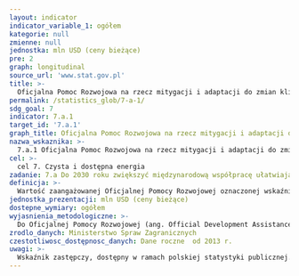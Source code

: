 ```yaml
---
layout: indicator
indicator_variable_1: ogółem
kategorie: null
zmienne: null
jednostka: mln USD (ceny bieżące)
pre: 2
graph: longitudinal
source_url: 'www.stat.gov.pl'
title: >-
  Oficjalna Pomoc Rozwojowa na rzecz mitygacji i adaptacji do zmian klimatu
permalink: /statistics_glob/7-a-1/
sdg_goal: 7
indicator: 7.a.1
target_id: '7.a.1'
graph_title: Oficjalna Pomoc Rozwojowa na rzecz mitygacji i adaptacji do zmian klimatu
nazwa_wskaznika: >-
  7.a.1 Oficjalna Pomoc Rozwojowa na rzecz mitygacji i adaptacji do zmian klimatu
cel: >-
  cel 7. Czysta i dostępna energia
zadanie: 7.a Do 2030 roku zwiększyć międzynarodową współpracę ułatwiającą dostęp do badań nad czystą energią i technologii w obszarze energii odnawialnej, efektywności energetycznej oraz zaawansowanych i czystszych technologii paliw kopalnych, a także promować inwestowanie w infrastrukturę energetyczną i czyste technologie energetyczne.
definicja: >-
  Wartość zaangażowanej Oficjalnej Pomocy Rozwojowej oznaczonej wskaźnikami Rio markers: adaptacja do zmian klimatu i mitygacja zmian klimatu.
jednostka_prezentacji: mln USD (ceny bieżące)
dostepne_wymiary: ogółem
wyjasnienia_metodologiczne: >-
  Do Oficjalnej Pomocy Rozwojowej (ang. Official Development Assistance — ODA) zaliczane są darowizny i pożyczki przekazywane przez instytucje rządowe lub organizacje międzynarodowe, mające na celu wsparcie rozwoju gospodarczego i dobrobytu w krajach rozwijających się. Pożyczki są uważane jako ODA wtedy, gdy zawierają element darowizny o wartości udzielanej pomocy przynajmniej: 45% dla krajów LDCs & other LICs (wyliczony przy stopie dyskontowej 9%)  15% dla krajów LMICs (wyliczony przy stopie dyskontowej 7%), 10% dla krajów UMICs (wyliczony przy stopie dyskontowej 6%). Do ODA zaliczana jest również pomoc techniczna, mająca na celu rozwój zasobów ludzkich, podniesienie kwalifikacji oraz możliwości technicznych i produkcyjnych krajów rozwijających się. Pomoc ta polega między innymi na przekazywaniu wiedzy i doświadczeń w postaci szkoleń, delegowania ekspertów, inicjowania badań i/lub pokrywania wynikających z tego kosztów.Do ODA nie zalicza się dotacji przeznaczonych na wydatki wojskowe. Warunkiem zaklasyfikowania współpracy jako Oficjalnej Pomocy Rozwojowej jest to, aby kraj partnerski, na rzecz którego udzielane jest wsparcie, znajdował się na liście Komitetu Pomocy Rozwojowej OECD (Development Assistance Committee).W zależności od sposobu realizacji pomocy możemy wyróżnić: pomoc dwustronna - jest podejmowana przez donatora bezpośrednio w kraju partnerskim bądź poprzez organizację międzynarodową w formie wpłaty celowej na rzecz kraju partnerskiego (earmarked contribution) lub w formie wpłaty na określony program/fundusz zarządzany przez organizację, pomoc wielostronna - udzielana w formie wpłat do budżetów ogólnych organizacji międzynarodowych, których lista jest corocznie aktualizowana przez Sekretariat DAC OECD. Wskaźnik wyliczony w oparciu o sumę zaangażowania (commitment) ODA oznaczonej markerami z Rio dotyczącymi zmian klimatu: adaptacji oraz mitygacji (Rio markers: climate change - adaptation & climate change - mitigation) o wartości 1 lub 2. Aktualna metodologia DAC OECD zbierania danych na temat pomocy rozwojowej w formacie CRS (Creditor Reporting System) pozwala na oznaczanie markerów jedynie przy przepływach dwustronnych. Do wskaźnika nie będą zatem zaliczone wydatki w ramach pomocy wielostronnej w formie wpłat do budżetów ogólnych takich organizacji, jak np. UNFCCC czy UNEP, które również działają w sprawach zmian klimatu.Oficjalna Pomoc Rozwojowa w Polsce świadczona jest na podstawie ustawy o współpracy rozwojowej z dnia 16 września 2011 r. (Dz.U. 2011 r., Nr 234, poz. 1386). Polska współpraca rozwojowa prowadzona jest w oparciu o Wieloletni Program Współpracy Rozwojowej opracowywany na okres minimum 4 lat. Ustawa definiuje współpracę rozwojową jako ogół działań podejmowanych przez organy administracji rządowej w celu udzielenia państwom rozwijającym się pomocy rozwojowej, pomocy humanitarnej oraz realizację działań edukacyjnych na rzecz podniesienia świadomości i zrozumienia problemów i współzależności globalnych.Za zagadnienia związane z pomocą rozwojową w Polsce odpowiedzialne jest Ministerstwo Spraw Zagranicznych, które opracowało „Wieloletni program współpracy rozwojowej na lata 2016-2020", w oparciu o który polska współpraca rozwojowa koncentruje się na krajach Partnerstwa Wschodniego (Białoruś, Gruzja, Mołdawia, Ukraina) oraz Afryki, Azji i Bliskiego Wschodu (Etiopia, Kenia, Mjanma, Palestyna, Senegal, Tanzania).Polska współpraca rozwojowa służy wzmocnieniu rządów prawa i wspieraniu reform decentralizacyjnych oraz zwalczaniu korupcji, a także przestrzeganiu praw człowieka i swobód obywatelskich. Wśród celów współpracy rozwojowej są: poprawa opieki zdrowotnej i dostępu do edukacji oraz wsparcie dla przedsiębiorczości i rolnictwa, a także ochrona środowiska naturalnego, w tym zapobieganie skutkom klęsk żywiołowych. Działania objęte programem finansowane są ze środków Ministerstwa Spraw Zagranicznych, rezerwy celowej budżetu państwa przeznaczonej na współpracę rozwojową i funduszy innych resortów.
zrodlo_danych: Ministerstwo Spraw Zagranicznych
czestotliwosc_dostępnosc_danych: Dane roczne  od 2013 r.
uwagi: >-
  Wskaźnik zastępczy, dostępny w ramach polskiej statystyki publicznej.Wskaźnikiem zasadniczym, przyjętym przez ONZ, monitorującym cel 7.a Agendy 2030, jest wskaźnik 7.a.1 Międzynarodowe przepływy finansowe do krajów rozwijających się na rzecz badań i rozwoju czystej energii oraz produkcji energii odnawialnej, włączając systemy hybrydowe.Aktualnie trwają prace nad włączeniem do ODA innych przepływów, np. kwot zmobilizowanych przez sektor publiczny z instrumentów sektora prywatnego. Ponadto, aktualnie konstruowany jest alternatywny do ODA wskaźnik TOSSD (Total Oficial Support for Sustainable Development), który miałby mierzyć środki przeznaczane na wdrożenie SDGs.
---
```

